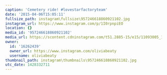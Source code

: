 ```yaml
---
caption: 'Cemetery ride! #lovestarfactoryteam'
date: '2015-04-06T15:05:11'
fullsize_path: instagram\fullsize\957246618860921102.jpg
instagram_url: https://www.instagram.com/p/1I0rpnpiEO
location: {}
media_id: '957246618860921102'
media_url: https://scontent.cdninstagram.com/t51.2885-15/e15/11093005_1615146305382482_1094683163_n.jpg?ig_cache_key=OTU3MjQ2NjE4ODYwOTIxMTAy.2
owner:
  id: '16262439'
  owner_url: https://www.instagram.com/oliviabeaty
  username: oliviabeaty
thumbnail_path: instagram\thumbnails\957246618860921102.jpg
utc_date: 1428332711
---
```


